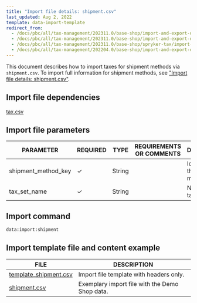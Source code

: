 ```yaml
---
title: "Import file details: shipment.csv"
last_updated: Aug 2, 2022
template: data-import-template
redirect_from:
  - /docs/pbc/all/tax-management/202311.0/base-shop/import-and-export-data/import-file-details-shipment.csv.html
  - /docs/pbc/all/tax-management/202311.0/base-shop/import-and-export-data/import-file-details-shipment.csv.html
  - /docs/pbc/all/tax-management/202311.0/base-shop/spryker-tax/import-and-export-data/import-file-details-shipment.csv.html
  - /docs/pbc/all/tax-management/202204.0/base-shop/import-and-export-data/import-file-details-shipment.csv.html
---
```


This document describes how to import taxes for shipment methods via  `shipment.csv`. To import full information for shipment methods, see ["Import file details: shipment.csv"](/docs/pbc/all/carrier-management/{{site.version}}/base-shop/import-and-export-data/import-file-details-shipment.csv.html).

## Import file dependencies

[tax.csv](/docs/pbc/all/tax-management/{{site.version}}/base-shop/import-and-export-data/import-file-details-tax-sets.csv.html)


## Import file parameters

| PARAMETER | REQUIRED | TYPE | REQUIREMENTS OR COMMENTS | DESCRIPTION |
| --- | --- | --- | --- | --- |
| shipment_method_key| &check; | String | | Identifier of the shipment method. |
| tax_set_name |  &check; | String | | 	Name of the tax set. |

## Import command

```bash
data:import:shipment
```

## Import template file and content example

| FILE | DESCRIPTION |
| --- | --- |
| [template_shipment.csv](https://spryker.s3.eu-central-1.amazonaws.com/docs/pbc/all/tax-management/import-and-export-data/import-tax-sets-for-shipment-methods.md/Template_shipment.csv) | Import file template with headers only. |
| [shipment.csv](https://spryker.s3.eu-central-1.amazonaws.com/docs/pbc/all/tax-management/import-and-export-data/import-tax-sets-for-shipment-methods.md/shipment.csv) | Exemplary import file with the Demo Shop data. |
